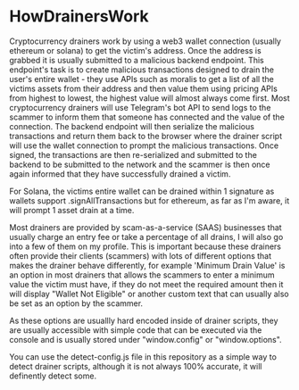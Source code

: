 # HowDrainersWork
Cryptocurrency drainers work by using a web3 wallet connection (usually ethereum or solana) to get the victim's address. Once the address is grabbed it is usually submitted to a malicious backend endpoint. This endpoint's task is to create malicious transactions designed to drain the user's entire wallet - they use APIs such as moralis to get a list of all the victims assets from their address and then value them using pricing APIs from highest to lowest, the highest value will almost always come first. Most cryptocurrency drainers will use Telegram's bot API to send logs to the scammer to inform them that someone has connected and the value of the connection. The backend endpoint will then serialize the malicious transactions and return them back to the browser where the drainer script will use the wallet connection to prompt the malicious transactions. Once signed, the transactions are then re-serialized and submitted to the backend to be submitted to the network and the scammer is then once again informed that they have successfully drained a victim.

For Solana, the victims entire wallet can be drained within 1 signature as wallets support .signAllTransactions but for ethereum, as far as I'm aware, it will prompt 1 asset drain at a time.

Most drainers are provided by scam-as-a-service (SAAS) businesses that usually charge an entry fee or take a percentage of all drains, I will also go into a few of them on my profile. This is important because these drainers often provide their clients (scammers) with lots of different options that makes the drainer behave differently, for example 'Minimum Drain Value' is an option in most drainers that allows the scammers to enter a minimum value the victim must have, if they do not meet the required amount then it will display "Wallet Not Eligible" or another custom text that can usually also be set as an option by the scammer.

As these options are usuallly hard encoded inside of drainer scripts, they are usually accessible with simple code that can be executed via the console and is usually stored under "window.config" or "window.options".

You can use the detect-config.js file in this repository as a simple way to detect drainer scripts, although it is not always 100% accurate, it will definently detect some.
